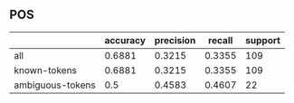 
## POS

|                  | accuracy | precision | recall | support |
|------------------|----------|-----------|--------|---------|
| all              | 0.6881   | 0.3215    | 0.3355 | 109     |
| known-tokens     | 0.6881   | 0.3215    | 0.3355 | 109     |
| ambiguous-tokens | 0.5      | 0.4583    | 0.4607 | 22      |

